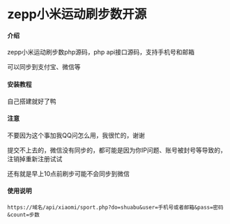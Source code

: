 # zepp小米运动刷步数开源

#### 介绍
zepp小米运动刷步数php源码，php api接口源码，支持手机号和邮箱

可以同步到支付宝、微信等

#### 安装教程

自己搭建就好了鸭

#### 注意

不要因为这个事加我QQ问怎么用，我很忙的，谢谢

提交不上去的，微信没有同步的，都可能是因为你IP问题、账号被封号等导致的，注销掉重新注册试试

还有就是早上10点前刷步可能不会同步到微信

#### 使用说明

`https://域名/api/xiaomi/sport.php?do=shuabu&user=手机号或者邮箱&pass=密码&count=步数`